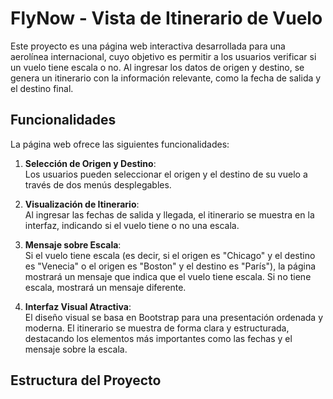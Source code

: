 # FlyNow - Vista de Itinerario de Vuelo

Este proyecto es una página web interactiva desarrollada para una aerolínea internacional, cuyo objetivo es permitir a los usuarios verificar si un vuelo tiene escala o no. Al ingresar los datos de origen y destino, se genera un itinerario con la información relevante, como la fecha de salida y el destino final.

## Funcionalidades

La página web ofrece las siguientes funcionalidades:

1. **Selección de Origen y Destino**:  
   Los usuarios pueden seleccionar el origen y el destino de su vuelo a través de dos menús desplegables.

2. **Visualización de Itinerario**:  
   Al ingresar las fechas de salida y llegada, el itinerario se muestra en la interfaz, indicando si el vuelo tiene o no una escala.

3. **Mensaje sobre Escala**:  
   Si el vuelo tiene escala (es decir, si el origen es "Chicago" y el destino es "Venecia" o el origen es "Boston" y el destino es "París"), la página mostrará un mensaje que indica que el vuelo tiene escala. Si no tiene escala, mostrará un mensaje diferente.

4. **Interfaz Visual Atractiva**:  
   El diseño visual se basa en Bootstrap para una presentación ordenada y moderna. El itinerario se muestra de forma clara y estructurada, destacando los elementos más importantes como las fechas y el mensaje sobre la escala.

## Estructura del Proyecto

